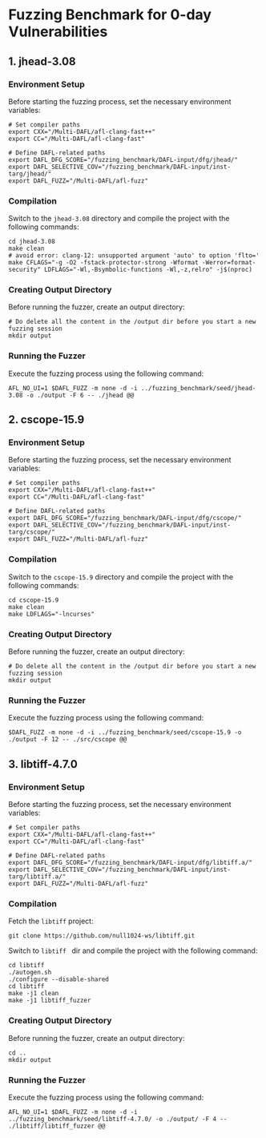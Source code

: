 # Fuzzing Benchmark for 0-day Vulnerabilities

## 1. jhead-3.08

### Environment Setup
Before starting the fuzzing process, set the necessary environment variables:

```shell
# Set compiler paths
export CXX="/Multi-DAFL/afl-clang-fast++"
export CC="/Multi-DAFL/afl-clang-fast"

# Define DAFL-related paths
export DAFL_DFG_SCORE="/fuzzing_benchmark/DAFL-input/dfg/jhead/"
export DAFL_SELECTIVE_COV="/fuzzing_benchmark/DAFL-input/inst-targ/jhead/"
export DAFL_FUZZ="/Multi-DAFL/afl-fuzz"
```

### Compilation
Switch to the `jhead-3.08` directory and compile the project with the following commands:
```shell
cd jhead-3.08
make clean
# avoid error: clang-12: unsupported argument 'auto' to option 'flto='
make CFLAGS="-g -O2 -fstack-protector-strong -Wformat -Werror=format-security" LDFLAGS="-Wl,-Bsymbolic-functions -Wl,-z,relro" -j$(nproc)
```
### Creating Output Directory
Before running the fuzzer, create an output directory:
```shell
# Do delete all the content in the /output dir before you start a new fuzzing session
mkdir output
```
### Running the Fuzzer
Execute the fuzzing process using the following command:
```shell
AFL_NO_UI=1 $DAFL_FUZZ -m none -d -i ../fuzzing_benchmark/seed/jhead-3.08 -o ./output -F 6 -- ./jhead @@
```
## 2. cscope-15.9
### Environment Setup
Before starting the fuzzing process, set the necessary environment variables:

```shell
# Set compiler paths
export CXX="/Multi-DAFL/afl-clang-fast++"
export CC="/Multi-DAFL/afl-clang-fast"

# Define DAFL-related paths
export DAFL_DFG_SCORE="/fuzzing_benchmark/DAFL-input/dfg/cscope/"
export DAFL_SELECTIVE_COV="/fuzzing_benchmark/DAFL-input/inst-targ/cscope/"
export DAFL_FUZZ="/Multi-DAFL/afl-fuzz"
```
### Compilation
Switch to the `cscope-15.9` directory and compile the project with the following commands:
```shell
cd cscope-15.9
make clean
make LDFLAGS="-lncurses"
```
### Creating Output Directory
Before running the fuzzer, create an output directory:
```shell
# Do delete all the content in the /output dir before you start a new fuzzing session
mkdir output
```
### Running the Fuzzer
Execute the fuzzing process using the following command:
```shell
$DAFL_FUZZ -m none -d -i ../fuzzing_benchmark/seed/cscope-15.9 -o ./output -F 12 -- ./src/cscope @@
```
## 3. libtiff-4.7.0
### Environment Setup
Before starting the fuzzing process, set the necessary environment variables:

```shell
# Set compiler paths
export CXX="/Multi-DAFL/afl-clang-fast++"
export CC="/Multi-DAFL/afl-clang-fast"

# Define DAFL-related paths
export DAFL_DFG_SCORE="/fuzzing_benchmark/DAFL-input/dfg/libtiff.a/"
export DAFL_SELECTIVE_COV="/fuzzing_benchmark/DAFL-input/inst-targ/libtiff.a/"
export DAFL_FUZZ="/Multi-DAFL/afl-fuzz"
```
### Compilation
Fetch the `libtiff` project:
```shell
git clone https://github.com/null1024-ws/libtiff.git
```
Switch to `libtiff ` dir and compile the project with the following command:
```shell
cd libtiff
./autogen.sh
./configure --disable-shared
cd libtiff
make -j1 clean
make -j1 libtiff_fuzzer
```
### Creating Output Directory
Before running the fuzzer, create an output directory:
```shell
cd ..
mkdir output
```
### Running the Fuzzer
Execute the fuzzing process using the following command:
```shell
AFL_NO_UI=1 $DAFL_FUZZ -m none -d -i ../fuzzing_benchmark/seed/libtiff-4.7.0/ -o ./output/ -F 4 -- ./libtiff/libtiff_fuzzer @@
```


